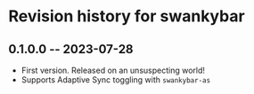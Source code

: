 # Revision history for swankybar

## 0.1.0.0 -- 2023-07-28

* First version. Released on an unsuspecting world!
* Supports Adaptive Sync toggling with `swankybar-as`
